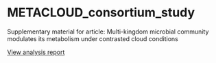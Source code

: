 # METACLOUD_consortium_study
Supplementary material for article:  Multi-kingdom microbial community modulates its metabolism under contrasted cloud conditions


[View analysis report](https://jarriged.github.io/METACLOUD_consortium_study/blob/main/scripts/counts_analyses_report_community_Article.html)

